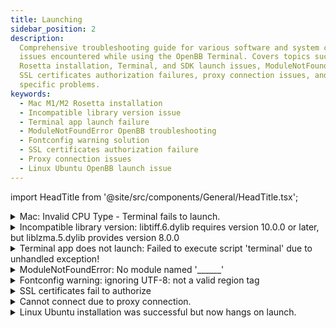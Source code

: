 ```yaml
---
title: Launching
sidebar_position: 2
description:
  Comprehensive troubleshooting guide for various software and system compatibility
  issues encountered while using the OpenBB Terminal. Covers topics such as Mac M1/M2
  Rosetta installation, Terminal, and SDK launch issues, ModuleNotFoundError solutions,
  SSL certificates authorization failures, proxy connection issues, and Linux Ubuntu
  specific problems.
keywords:
  - Mac M1/M2 Rosetta installation
  - Incompatible library version issue
  - Terminal app launch failure
  - ModuleNotFoundError OpenBB troubleshooting
  - Fontconfig warning solution
  - SSL certificates authorization failure
  - Proxy connection issues
  - Linux Ubuntu OpenBB launch issue
---
```


import HeadTitle from '@site/src/components/General/HeadTitle.tsx';

<HeadTitle title="Launching - Faqs | OpenBB Terminal Docs" />

<details>
<summary mdxType="summary">Mac: Invalid CPU Type - Terminal fails to launch.</summary>

This error is usually the result of a Mac M1/M2 machine which does not have Rosetta installed. Install from the system Terminal command line:

```console
softwareupdate --install-rosetta
```

</details>

<details>
<summary mdxType="summary">Incompatible library version: libtiff.6.dylib requires version 10.0.0 or later, but liblzma.5.dylib provides version 8.0.0</summary>

This issue can be resolved by following the steps below.

- Show hidden files
  - Command + Shift + . (period)
- Then go to Applications folder > OpenBB Terminal > .OpenBB
  - Find the file "liblzma.5.dylib" and remove it.
- Relaunch the terminal.

</details>

<details>
<summary mdxType="summary">Terminal app does not launch: Failed to execute script 'terminal' due to unhandled exception!</summary>

When an installer-packaged version of the OpenBB Terminal fails to launch, because of this message, the machine may have an obsolete CPU-type or operating system. Please try installing via the source code, and if problems persist, reach out to us on [Discord](https://discord.gg/xPHTuHCmuV) or fill out a support request form on our [website](https://openbb.co/support).

</details>

<details>
<summary mdxType="summary">ModuleNotFoundError: No module named '______'</summary>

Before troubleshooting please verify that the recommended installation instructions were followed. These errors often can occur when the virtual environment has not been activated, or the `poetry install` command was skipped. Activate the OpenBB virtual environment created during the installation process prior to launching or importing the SDK.

**Terminal**:

```console
conda activate obb
python terminal.py
```

**SDK**:

```console
conda activate obb
ipython
from openbb_terminal.sdk import openbb
```

**Jupyter**:

Check that the kernel selected for the session is the OpenBB virtual environment created during the installation process and then re-run the cell.

```console
from openbb_terminal.sdk import openbb
```

There is also a possibility that a new dependency has been added to the code and it has not yet been installed in the environment. This may happen after updating the code from GitHub, but before running the `poetry install` install command.

```console
poetry install -E all
```

</details>

<details>
<summary mdxType="summary">Fontconfig warning: ignoring UTF-8: not a valid region tag</summary>

In the OS default terminal shell profile, check for a variable similar to, “set locale environment variables at startup”, then also, set text encoding to UTF-8.

</details>

<details>
<summary mdxType="summary">SSL certificates fail to authorize</summary>

```console
SSL: CERTIFICATE_VERIFY_FAILED
```

An error message, similar to above, is usually encountered while attempting to use the OpenBB Platform from behind a firewall. A workplace environment is typically the most common occurrence. Try connecting to the internet directly through a home network to test the connection. If using a work computer and/or network, we recommend speaking with the company's IT department prior to installing or running any software.

A potential solution is to try:

```console
pip install pip-system-certs
```

</details>

<details>
<summary mdxType="summary">Cannot connect due to proxy connection.</summary>

Find the `.env` file (located at the root of the user account folder: (`~/.openbb_terminal/.env`), and add a line at the bottom of the file with:

```console
HTTP_PROXY="<ADDRESS>" or HTTPS_PROXY="<ADDRESS>”
```

</details>

<details>
<summary mdxType="summary"> Linux Ubuntu installation was successful but now hangs on launch.</summary>

Check that VcXsvr - or an equivalent X-host - is running and configured prior to launch.

</details>
